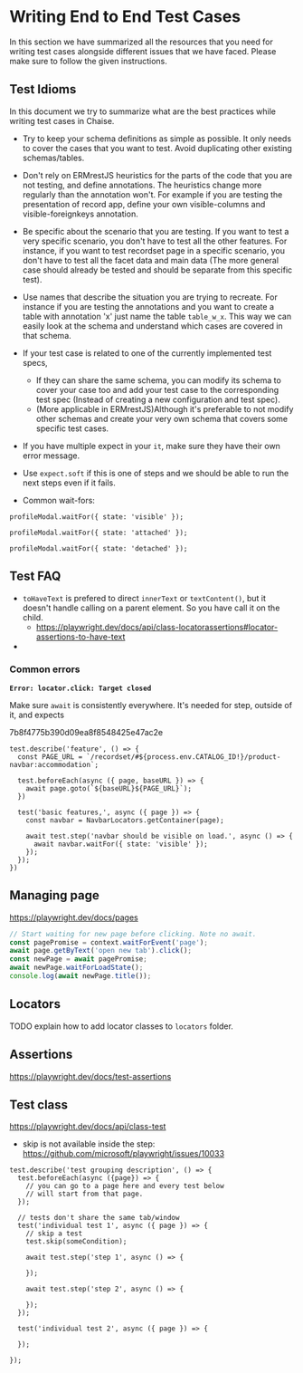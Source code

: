 #
# Writing End to End Test Cases

In this section we have summarized all the resources that you need for writing test cases alongside different issues that we have faced. Please make sure to follow the given instructions.

## Test Idioms

In this document we try to summarize what are the best practices while writing test cases in Chaise.

- Try to keep your schema definitions as simple as possible. It only needs to cover the cases that you want to test. Avoid duplicating other existing schemas/tables.
- Don't rely on ERMrestJS heuristics for the parts of the code that you are not testing, and define annotations. The heuristics change more regularly than the annotation won't. For example if you are testing the presentation of record app, define your own visible-columns and visible-foreignkeys annotation.
- Be specific about the scenario that you are testing. If you want to test a very specific scenario, you don't have to test all the other features. For instance, if you want to test recordset page in a specific scenario, you don't have to test all the facet data and main data (The more general case should already be tested and should be separate from this specific test).
- Use names that describe the situation you are trying to recreate. For instance if you are testing the annotations and you want to create a table with annotation 'x' just name the table `table_w_x`. This way we can easily look at the schema and understand which cases are covered in that schema.
- If your test case is related to one of the currently implemented test specs,
	- If they can share the same schema, you can modify its schema to cover your case too and add your test case to the corresponding test spec (Instead of creating a new configuration and test spec).
	- (More applicable in ERMrestJS)Although it's preferable to not modify other schemas and create your very own schema that covers some specific test cases.
- If you have multiple expect in your `it`, make sure they have their own error message.

- Use `expect.soft` if this is one of steps and we should be able to run the next steps even if it fails.

- Common wait-fors:

```
profileModal.waitFor({ state: 'visible' });

profileModal.waitFor({ state: 'attached' });

profileModal.waitFor({ state: 'detached' });
```


## Test FAQ

- `toHaveText` is prefered to direct `innerText` or `textContent()`, but it doesn't handle calling on a parent element. So you have call it on the child.
  - https://playwright.dev/docs/api/class-locatorassertions#locator-assertions-to-have-text
-

### Common errors


**`Error: locator.click: Target closed`**

Make sure `await` is consistently everywhere. It's needed for step, outside of it, and expects

7b8f4775b390d09ea8f8548425e47ac2e
```
test.describe('feature', () => {
  const PAGE_URL = `/recordset/#${process.env.CATALOG_ID!}/product-navbar:accommodation`;

  test.beforeEach(async ({ page, baseURL }) => {
    await page.goto(`${baseURL}${PAGE_URL}`);
  })

  test('basic features,', async ({ page }) => {
    const navbar = NavbarLocators.getContainer(page);

    await test.step('navbar should be visible on load.', async () => {
      await navbar.waitFor({ state: 'visible' });
    });
  });
})
```

## Managing page

https://playwright.dev/docs/pages

```ts
// Start waiting for new page before clicking. Note no await.
const pagePromise = context.waitForEvent('page');
await page.getByText('open new tab').click();
const newPage = await pagePromise;
await newPage.waitForLoadState();
console.log(await newPage.title());
```


## Locators

TODO explain how to add locator classes to `locators` folder.

## Assertions

https://playwright.dev/docs/test-assertions

## Test class

https://playwright.dev/docs/api/class-test


- skip is not available inside the step: https://github.com/microsoft/playwright/issues/10033

```
test.describe('test grouping description', () => {
  test.beforeEach(async ({page}) => {
    // you can go to a page here and every test below
    // will start from that page.
  });

  // tests don't share the same tab/window
  test('individual test 1', async ({ page }) => {
    // skip a test
    test.skip(someCondition);

    await test.step('step 1', async () => {

    });

    await test.step('step 2', async () => {

    });
  });

  test('individual test 2', async ({ page }) => {

  });

});

```



